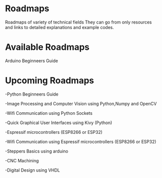 # Roadmaps
Roadmaps of variety of technical fields
They can go from only resources and links to detailed explanations and example codes.


# Available Roadmaps
Arduino Beginneers Guide


# Upcoming Roadmaps
-Python Beginneers Guide

-Image Processing and Computer Vision using Python,Numpy and OpenCV

-Wifi Communication using Python Sockets

-Quick Graphical User Interfaces using Kivy (Python)


-Espressif microcontrollers (ESP8266 or ESP32)

-Wifi Communication using Espressif microcontrollers (ESP8266 or ESP32)


-Steppers Basics using arduino

-CNC Machining 


-Digital Design using VHDL
